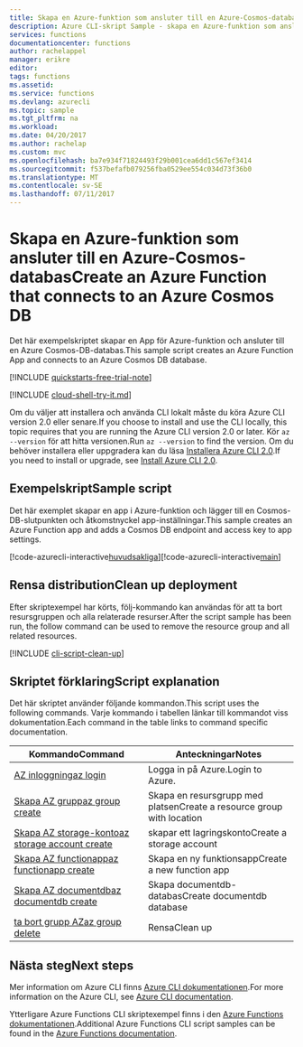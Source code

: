 ```yaml
---
title: Skapa en Azure-funktion som ansluter till en Azure-Cosmos-databas | Microsoft Docs
description: Azure CLI-skript Sample - skapa en Azure-funktion som ansluter till en Azure-Cosmos-databas
services: functions
documentationcenter: functions
author: rachelappel
manager: erikre
editor: 
tags: functions
ms.assetid: 
ms.service: functions
ms.devlang: azurecli
ms.topic: sample
ms.tgt_pltfrm: na
ms.workload: 
ms.date: 04/20/2017
ms.author: rachelap
ms.custom: mvc
ms.openlocfilehash: ba7e934f71824493f29b001cea6dd1c567ef3414
ms.sourcegitcommit: f537befafb079256fba0529ee554c034d73f36b0
ms.translationtype: MT
ms.contentlocale: sv-SE
ms.lasthandoff: 07/11/2017
---
```

# <a name="create-an-azure-function-that-connects-to-an-azure-cosmos-db"></a><span data-ttu-id="6704b-103">Skapa en Azure-funktion som ansluter till en Azure-Cosmos-databas</span><span class="sxs-lookup"><span data-stu-id="6704b-103">Create an Azure Function that connects to an Azure Cosmos DB</span></span>

<span data-ttu-id="6704b-104">Det här exempelskriptet skapar en App för Azure-funktion och ansluter till en Azure Cosmos-DB-databas.</span><span class="sxs-lookup"><span data-stu-id="6704b-104">This sample script creates an Azure Function App and connects to an Azure Cosmos DB database.</span></span>

[!INCLUDE [quickstarts-free-trial-note](../../../includes/quickstarts-free-trial-note.md)]

[!INCLUDE [cloud-shell-try-it.md](../../../includes/cloud-shell-try-it.md)]

<span data-ttu-id="6704b-105">Om du väljer att installera och använda CLI lokalt måste du köra Azure CLI version 2.0 eller senare.</span><span class="sxs-lookup"><span data-stu-id="6704b-105">If you choose to install and use the CLI locally, this topic requires that you are running the Azure CLI version 2.0 or later.</span></span> <span data-ttu-id="6704b-106">Kör `az --version` för att hitta versionen.</span><span class="sxs-lookup"><span data-stu-id="6704b-106">Run `az --version` to find the version.</span></span> <span data-ttu-id="6704b-107">Om du behöver installera eller uppgradera kan du läsa [Installera Azure CLI 2.0]( /cli/azure/install-azure-cli).</span><span class="sxs-lookup"><span data-stu-id="6704b-107">If you need to install or upgrade, see [Install Azure CLI 2.0]( /cli/azure/install-azure-cli).</span></span> 

## <a name="sample-script"></a><span data-ttu-id="6704b-108">Exempelskript</span><span class="sxs-lookup"><span data-stu-id="6704b-108">Sample script</span></span>

<span data-ttu-id="6704b-109">Det här exemplet skapar en app i Azure-funktion och lägger till en Cosmos-DB-slutpunkten och åtkomstnyckel app-inställningar.</span><span class="sxs-lookup"><span data-stu-id="6704b-109">This sample creates an Azure Function app and adds a Cosmos DB endpoint and access key to app settings.</span></span>

<span data-ttu-id="6704b-110">[!code-azurecli-interactive[huvudsakliga](../../../cli_scripts/azure-functions/create-function-app-connect-to-cosmos-db/create-function-app-connect-to-cosmos-db.sh "skapa en Azure-funktion som ansluter till en Azure-Cosmos-databas")]</span><span class="sxs-lookup"><span data-stu-id="6704b-110">[!code-azurecli-interactive[main](../../../cli_scripts/azure-functions/create-function-app-connect-to-cosmos-db/create-function-app-connect-to-cosmos-db.sh "Create an Azure Function that connects to an Azure Cosmos DB")]</span></span>

## <a name="clean-up-deployment"></a><span data-ttu-id="6704b-111">Rensa distribution</span><span class="sxs-lookup"><span data-stu-id="6704b-111">Clean up deployment</span></span>

<span data-ttu-id="6704b-112">Efter skriptexempel har körts, följ-kommando kan användas för att ta bort resursgruppen och alla relaterade resurser.</span><span class="sxs-lookup"><span data-stu-id="6704b-112">After the script sample has been run, the follow command can be used to remove the resource group and all related resources.</span></span>

[!INCLUDE [cli-script-clean-up](../../../includes/cli-script-clean-up.md)]

## <a name="script-explanation"></a><span data-ttu-id="6704b-113">Skriptet förklaring</span><span class="sxs-lookup"><span data-stu-id="6704b-113">Script explanation</span></span>

<span data-ttu-id="6704b-114">Det här skriptet använder följande kommandon.</span><span class="sxs-lookup"><span data-stu-id="6704b-114">This script uses the following commands.</span></span> <span data-ttu-id="6704b-115">Varje kommando i tabellen länkar till kommandot viss dokumentation.</span><span class="sxs-lookup"><span data-stu-id="6704b-115">Each command in the table links to command specific documentation.</span></span>

| <span data-ttu-id="6704b-116">Kommando</span><span class="sxs-lookup"><span data-stu-id="6704b-116">Command</span></span> | <span data-ttu-id="6704b-117">Anteckningar</span><span class="sxs-lookup"><span data-stu-id="6704b-117">Notes</span></span> |
|---|---|
| [<span data-ttu-id="6704b-118">AZ inloggning</span><span class="sxs-lookup"><span data-stu-id="6704b-118">az login</span></span>](https://docs.microsoft.com/cli/azure/#login) | <span data-ttu-id="6704b-119">Logga in på Azure.</span><span class="sxs-lookup"><span data-stu-id="6704b-119">Login to Azure.</span></span> |
| [<span data-ttu-id="6704b-120">Skapa AZ grupp</span><span class="sxs-lookup"><span data-stu-id="6704b-120">az group create</span></span>](https://docs.microsoft.com/cli/azure/group#create) | <span data-ttu-id="6704b-121">Skapa en resursgrupp med platsen</span><span class="sxs-lookup"><span data-stu-id="6704b-121">Create a resource group with location</span></span> |
| [<span data-ttu-id="6704b-122">Skapa AZ storage-konto</span><span class="sxs-lookup"><span data-stu-id="6704b-122">az storage account create</span></span>](https://docs.microsoft.com/cli/azure/storage/account) | <span data-ttu-id="6704b-123">skapar ett lagringskonto</span><span class="sxs-lookup"><span data-stu-id="6704b-123">Create a storage account</span></span> |
| [<span data-ttu-id="6704b-124">Skapa AZ functionapp</span><span class="sxs-lookup"><span data-stu-id="6704b-124">az functionapp create</span></span>](https://docs.microsoft.com/cli/azure/functionapp#create) | <span data-ttu-id="6704b-125">Skapa en ny funktionsapp</span><span class="sxs-lookup"><span data-stu-id="6704b-125">Create a new function app</span></span> |
| [<span data-ttu-id="6704b-126">Skapa AZ documentdb</span><span class="sxs-lookup"><span data-stu-id="6704b-126">az documentdb create</span></span>](https://docs.microsoft.com/cli/azure/documentdb#create) | <span data-ttu-id="6704b-127">Skapa documentdb-databas</span><span class="sxs-lookup"><span data-stu-id="6704b-127">Create documentdb database</span></span> |
| [<span data-ttu-id="6704b-128">ta bort grupp AZ</span><span class="sxs-lookup"><span data-stu-id="6704b-128">az group delete</span></span>](https://docs.microsoft.com/cli/azure/group#delete) | <span data-ttu-id="6704b-129">Rensa</span><span class="sxs-lookup"><span data-stu-id="6704b-129">Clean up</span></span> |

## <a name="next-steps"></a><span data-ttu-id="6704b-130">Nästa steg</span><span class="sxs-lookup"><span data-stu-id="6704b-130">Next steps</span></span>

<span data-ttu-id="6704b-131">Mer information om Azure CLI finns [Azure CLI dokumentationen](https://docs.microsoft.com/cli/azure/overview).</span><span class="sxs-lookup"><span data-stu-id="6704b-131">For more information on the Azure CLI, see [Azure CLI documentation](https://docs.microsoft.com/cli/azure/overview).</span></span>

<span data-ttu-id="6704b-132">Ytterligare Azure Functions CLI skriptexempel finns i den [Azure Functions dokumentationen](../functions-cli-samples.md).</span><span class="sxs-lookup"><span data-stu-id="6704b-132">Additional Azure Functions CLI script samples can be found in the [Azure Functions documentation](../functions-cli-samples.md).</span></span>





